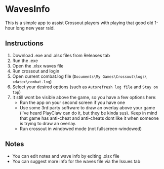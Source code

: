 # WavesInfo

This is a simple app to assist Crossout players with playing that good old 1-hour long new year raid.

## Instructions

1) Download .exe and .xlsx files from Releases tab
2) Run the .exe
3) Open the .xlsx waves file 
4) Run crossout and login
5) Open current combat.log file (`Documents\My Games\Crossout\logs\<date>\combat.log`)
6) Select your desired options (such as `Autorefresh log file` and `Stay on top`)
7) It still wont be visible above the game, so you have a few options here:
    - Run the app on your second screen if you have one
    - Use some 3rd party software to draw an overlay above your game (i've heard PlayClaw can do it, but they be kinda sus). Keep in mind that game has anti-cheat and anti-cheats dont like it when someone is trying to draw an overlay.
    - Run crossout in windowed mode (not fullscreen-windowed)

## Notes

+ You can edit notes and wave info by editing .xlsx file
+ You can suggest more info for the waves file via the Issues tab
